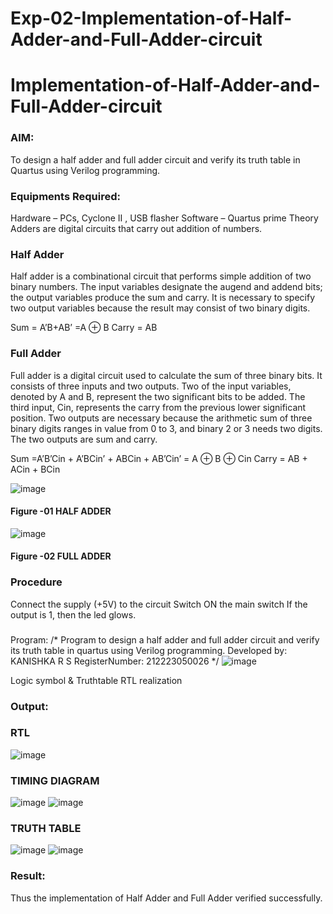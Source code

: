 # Exp-02-Implementation-of-Half-Adder-and-Full-Adder-circuit

# Implementation-of-Half-Adder-and-Full-Adder-circuit
### AIM:
To design a half adder and full adder circuit and verify its truth table in Quartus using Verilog programming.

### Equipments Required:
Hardware – PCs, Cyclone II , USB flasher
Software – Quartus prime
Theory
Adders are digital circuits that carry out addition of numbers.

### Half Adder
Half adder is a combinational circuit that performs simple addition of two binary numbers. The input variables designate the augend and addend bits; the output variables produce the sum and carry. It is necessary to specify two output variables because the result may consist of two binary digits.

Sum = A’B+AB’ =A ⊕ B Carry = AB

### Full Adder
Full adder is a digital circuit used to calculate the sum of three binary bits. It consists of three inputs and two outputs. Two of the input variables, denoted by A and B, represent the two significant bits to be added. The third input, Cin, represents the carry from the previous lower significant position. Two outputs are necessary because the arithmetic sum of three binary digits ranges in value from 0 to 3, and binary 2 or 3 needs two digits. The two outputs are sum and carry.

Sum =A’B’Cin + A’BCin’ + ABCin + AB’Cin’ = A ⊕ B ⊕ Cin Carry = AB + ACin + BCin

 ![image](https://user-images.githubusercontent.com/36288975/163552156-a13e5a56-c638-4110-97d9-8896907c8d25.png)

#### Figure -01 HALF ADDER 


![image](https://user-images.githubusercontent.com/36288975/163552057-b3547877-6d07-45b4-b7e0-bcfebfad9e1d.png)

#### Figure -02 FULL ADDER 

### Procedure

Connect the supply (+5V) to the circuit
Switch ON the main switch
If the output is 1, then the led glows.
### 
Program:
/*
Program to design a half adder and full adder circuit and verify its truth table in quartus using Verilog programming.
Developed by: KANISHKA R S
RegisterNumber:  212223050026
*/
![image](https://github.com/kanishkaramesh007/Exp-02-Implementation-of-Half-Adder-and-Full-Adder-circuit/assets/147321636/55c9df84-c4b6-4fbb-929d-2c39c3c7dd39)

   
Logic symbol & Truthtable
RTL realization

### Output:
### RTL
![image](https://github.com/kanishkaramesh007/Exp-02-Implementation-of-Half-Adder-and-Full-Adder-circuit/assets/147321636/c76ccb72-77d6-4f52-81d0-2484a636fe40)

### TIMING DIAGRAM
![image](https://github.com/kanishkaramesh007/Exp-02-Implementation-of-Half-Adder-and-Full-Adder-circuit/assets/147321636/ca107d57-711a-415a-8f9a-59ae84cfd0fe)
![image](https://github.com/kanishkaramesh007/Exp-02-Implementation-of-Half-Adder-and-Full-Adder-circuit/assets/147321636/b5dafc8e-ef20-483e-869c-4cea46e85d9f)


### TRUTH TABLE 
![image](https://github.com/kanishkaramesh007/Exp-02-Implementation-of-Half-Adder-and-Full-Adder-circuit/assets/147321636/add31bf5-f0f9-47a4-8a8d-d853cade4bb7)
![image](https://github.com/kanishkaramesh007/Exp-02-Implementation-of-Half-Adder-and-Full-Adder-circuit/assets/147321636/85950e3e-c0dd-4be7-89e8-5e531513176e)



### Result:
Thus the implementation of Half Adder and Full Adder verified successfully.

